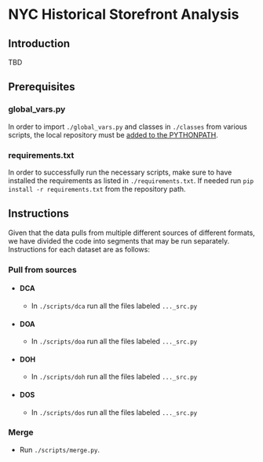 # NYC Historical Storefront Analysis

## Introduction
TBD

## Prerequisites
### global_vars.py
In order to import `./global_vars.py` and classes in `./classes` from various scripts, the local repository must be [added to the PYTHONPATH](https://stackoverflow.com/questions/3387695/add-to-python-path-mac-os-x).
### requirements.txt
In order to successfully run the necessary scripts, make sure to have installed the requirements as listed in `./requirements.txt`. If needed run `pip install -r requirements.txt` from the repository path.

## Instructions
Given that the data pulls from multiple different sources of different formats, we have divided the code into segments that may be run separately. Instructions for each dataset are as follows:
### Pull from sources
* #### DCA
  * In `./scripts/dca` run all the files labeled `..._src.py`
* #### DOA
  * In `./scripts/doa` run all the files labeled `..._src.py`
* #### DOH
  * In `./scripts/doh` run all the files labeled `..._src.py`
* #### DOS
  * In `./scripts/dos` run all the files labeled `..._src.py`
### Merge
* Run `./scripts/merge.py`.
